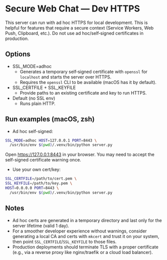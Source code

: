 # Secure Web Chat — Dev HTTPS

This server can run with ad hoc HTTPS for local development. This is helpful for features that require a secure context (Service Workers, Web Push, Clipboard, etc.). Do not use ad hoc/self‑signed certificates in production.

## Options

- SSL_MODE=adhoc
  - Generates a temporary self‑signed certificate with `openssl` for `localhost` and starts the server over HTTPS.
  - Requires the `openssl` CLI to be available (macOS has it by default).
- SSL_CERTFILE + SSL_KEYFILE
  - Provide paths to an existing certificate and key to run HTTPS.
- Default (no SSL env)
  - Runs plain HTTP.

## Run examples (macOS, zsh)

- Ad hoc self-signed:

```sh
SSL_MODE=adhoc HOST=127.0.0.1 PORT=8443 \
  /usr/bin/env $(pwd)/.venv/bin/python server.py
```

Open https://127.0.0.1:8443 in your browser. You may need to accept the self-signed certificate warning once.

- Use your own cert/key:

```sh
SSL_CERTFILE=/path/to/cert.pem \
SSL_KEYFILE=/path/to/key.pem \
HOST=0.0.0.0 PORT=8443 \
  /usr/bin/env $(pwd)/.venv/bin/python server.py
```

## Notes

- Ad hoc certs are generated in a temporary directory and last only for the server lifetime (valid 1 day).
- For a smoother developer experience without warnings, consider generating a local CA and certs with `mkcert` and trust it on your system, then point `SSL_CERTFILE`/`SSL_KEYFILE` to those files.
- Production deployments should terminate TLS with a proper certificate (e.g., via a reverse proxy like nginx/traefik or a cloud load balancer).
